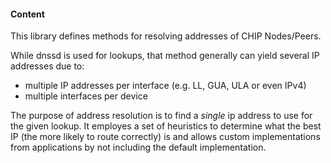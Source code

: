 #### Content

This library defines methods for resolving addresses of CHIP Nodes/Peers.

While dnssd is used for lookups, that method generally can yield several IP
addresses due to:

-   multiple IP addresses per interface (e.g. LL, GUA, ULA or even IPv4)
-   multiple interfaces per device

The purpose of address resolution is to find a _single_ ip address to use for
the given lookup. It employes a set of heuristics to determine what the best IP
(the more likely to route correctly) is and allows custom implementations from
applications by not including the default implementation.
